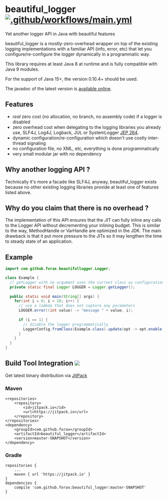 # beautiful_logger [![.github/workflows/main.yml](https://github.com/forax/beautiful_logger/actions/workflows/main.yml/badge.svg)](https://github.com/forax/beautiful_logger/actions/workflows/main.yml)
Yet another logger API in Java with beautiful features

beautiful_logger is a mostly-zero-overhead wrapper on top of the existing logging implementations with a familiar API (info, error, etc)
that let you configure/re-configure the logger dynamically in a programmatic way.

This library requires at least Java 8 at runtime and is fully compatible with Java 9 modules.

For the support of Java 15+, the version 0.10.4+ should be used.

The javadoc of the latest version is [available online](https://jitpack.io/com/github/forax/beautiful_logger/master-SNAPSHOT/javadoc/).

## Features
- *real* zero cost (no allocation, no branch, no assembly code) if a logger is disabled
- zero overhead cost when delegating to the logging libraries you already use, SLF4J, Log4J, Logback, JUL or SystemLogger [JEP 264](http://openjdk.java.net/jeps/264).
- dynamic configuration/re-configuration which doesn't use costly inter-thread signaling
- no configuration file, no XML, etc, everything is done programmatically
- very small modular jar with no dependency


## Why another logging API ?

Technically it's more a facade like SLF4J, anyway, beautiful_logger exists because no other existing logging libraries
provide at least one of features listed above. 


## Why do you claim that there is no overhead ?

The implementation of this API ensures that the JIT can fully inline any calls to the Logger API without decrementing your inlining budget.
This is similar to the way, MethodHandle or VarHandle are optimized in the JDK.
The main drawback is that it put more pressure to the JITs so it may lengthen the time to steady state of an application.


## Example

```java
import com.github.forax.beautifullogger.Logger;

class Example {
  // getLogger with no argument uses the current class as configuration class
  private static final Logger LOGGER = Logger.getLogger();
  
  public static void main(String[] args) {
    for(int i = 0; i < 10; i++) {
      // use a lambda that does not capture any parameters 
      LOGGER.error((int value) -> "message " + value, i);
      
      if (i == 1) {
        // disable the logger programmatically
        LoggerConfig.fromClass(Example.class).update(opt -> opt.enable(false));
      }
    }
  }
}
```

## Build Tool Integration [![](https://jitpack.io/v/forax/beautiful_logger.svg)](https://jitpack.io/#forax/beautiful_logger)

Get latest binary distribution via [JitPack](https://jitpack.io/#forax/beautiful_logger) 


### Maven

    <repositories>
        <repository>
            <id>jitpack.io</id>
            <url>https://jitpack.io</url>
        </repository>
    </repositories>
    <dependency>
        <groupId>com.github.forax</groupId>
        <artifactId>beautiful_logger</artifactId>
        <version>master-SNAPSHOT</version>
    </dependency>


### Gradle

    repositories {
        ...
        maven { url 'https://jitpack.io' }
    }
    dependencies {
        compile 'com.github.forax:beautiful_logger:master-SNAPSHOT'
    }
